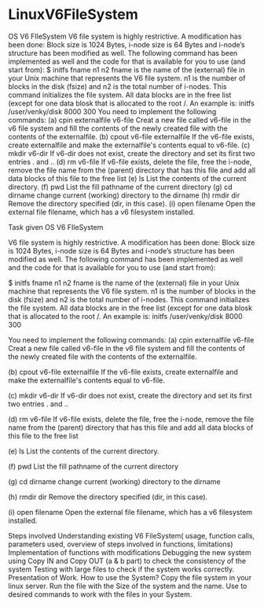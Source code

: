 # LinuxV6FileSystem
OS V6 FIleSystem
V6 file system is highly restrictive. A modification has been done: Block size is 1024 Bytes, i-node
size is 64 Bytes and i-node’s structure has been modified as well.
The following command has been implemented as well and the code for that is available for you to
use (and start from):
$ initfs fname n1 n2
fname is the name of the (external) file in your Unix machine that represents the V6 file system.
n1 is the number of blocks in the disk (fsize) and n2 is the total number of i-nodes.
This command initializes the file system. All data blocks are in the free list (except for one data
blosk that is allocated to the root /. An example is: initfs /user/venky/disk 8000 300
You need to implement the following commands:
(a) cpin externalfile v6-file
Creat a new file called v6-file in the v6 file system and fill the contents of the newly created
file with the contents of the externalfile.
(b) cpout v6-file externalfile
If the v6-file exists, create externalfile and make the externalfile's contents equal to v6-file.
(c) mkdir v6-dir
If v6-dir does not exist, create the directory and set its first two entries . and ..
(d) rm v6-file
If v6-file exists, delete the file, free the i-node, remove the file name from the
(parent) directory that has this file and add all data blocks of this file to the free list
(e) ls
List the contents of the current directory.
(f) pwd
List the fill pathname of the current directory
(g) cd dirname
change current (working) directory to the dirname
(h) rmdir dir
Remove the directory specified (dir, in this case).
(i) open filename
Open the external file filename, which has a v6 filesystem installed.


Task given
OS V6 FIleSystem

V6 file system is highly restrictive. A modification has been done: Block size is 1024 Bytes, i-node size is 64 Bytes and i-node’s structure has been modified as well. The following command has been implemented as well and the code for that is available for you to use (and start from):

$ initfs fname n1 n2
fname is the name of the (external) file in your Unix machine that represents the V6 file system.
n1 is the number of blocks in the disk (fsize) and n2 is the total number of i-nodes.
This command initializes the file system. All data blocks are in the free list (except for one data blosk that is allocated to the root /. An example is: initfs /user/venky/disk 8000 300

You need to implement the following commands:
(a) cpin externalfile v6-file
Creat a new file called v6-file in the v6 file system and fill the contents of the newly created
file with the contents of the externalfile.

(b) cpout v6-file externalfile
If the v6-file exists, create externalfile and make the externalfile's contents equal to v6-file.

(c) mkdir v6-dir
If v6-dir does not exist, create the directory and set its first two entries . and ..

(d) rm v6-file
If v6-file exists, delete the file, free the i-node, remove the file name from the
(parent) directory that has this file and add all data blocks of this file to the free list

(e) ls
List the contents of the current directory.

(f) pwd
List the fill pathname of the current directory

(g) cd dirname
change current (working) directory to the dirname

(h) rmdir dir
Remove the directory specified (dir, in this case).

(i) open filename
Open the external file filename, which has a v6 filesystem installed.

Steps involved
Understanding existing V6 FileSystem( usage, function calls, parameters used, overview of steps involved in functions, limitations)
Implementation of functions with modifications
Debugging the new system using Copy IN and Copy OUT (a & b part) to check the consistency of the system
Testing with large files to check if the system works correctly.
Presentation of Work.
How to use the System?
Copy the file system in your linux server.
Run the file with the Size of the system and the name.
Use to desired commands to work with the files in your System.
